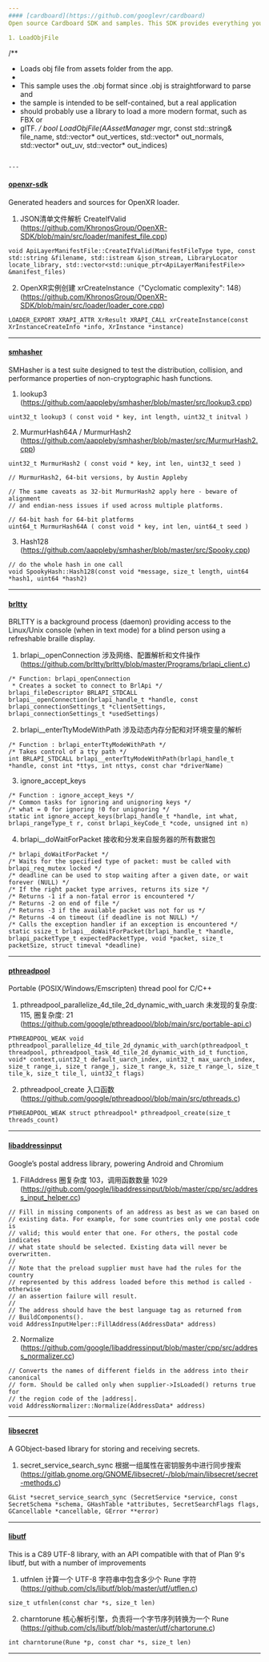 ```yaml
---
#### [cardboard](https://github.com/googlevr/cardboard)
Open source Cardboard SDK and samples. This SDK provides everything you need to create your own Virtual Reality (VR) experiences for Google Cardboard.

1. LoadObjFile
```
/**
 * Loads obj file from assets folder from the app.
 *
 * This sample uses the .obj format since .obj is straightforward to parse and
 * the sample is intended to be self-contained, but a real application
 * should probably use a library to load a more modern format, such as FBX or
 * glTF.
 */
bool LoadObjFile(AAssetManager* mgr, const std::string& file_name, std::vector<GLfloat>* out_vertices, std::vector<GLfloat>* out_normals, std::vector<GLfloat>* out_uv, std::vector<GLushort>* out_indices)
```

---
```


#### [openxr-sdk](https://github.com/khronosgroup/openxr-sdk)
Generated headers and sources for OpenXR loader.

1. JSON清单文件解析 CreateIfValid (https://github.com/KhronosGroup/OpenXR-SDK/blob/main/src/loader/manifest_file.cpp)

```
void ApiLayerManifestFile::CreateIfValid(ManifestFileType type, const std::string &filename, std::istream &json_stream, LibraryLocator locate_library, std::vector<std::unique_ptr<ApiLayerManifestFile>> &manifest_files)
```

2. OpenXR实例创建 xrCreateInstance（"Cyclomatic complexity": 148）(https://github.com/KhronosGroup/OpenXR-SDK/blob/main/src/loader/loader_core.cpp)

```
LOADER_EXPORT XRAPI_ATTR XrResult XRAPI_CALL xrCreateInstance(const XrInstanceCreateInfo *info, XrInstance *instance)
```

---

#### [smhasher](https://github.com/aappleby/smhasher)
SMHasher is a test suite designed to test the distribution, collision, and performance properties of non-cryptographic hash functions.

1. lookup3 (https://github.com/aappleby/smhasher/blob/master/src/lookup3.cpp)
```
uint32_t lookup3 ( const void * key, int length, uint32_t initval )
```

2. MurmurHash64A / MurmurHash2 (https://github.com/aappleby/smhasher/blob/master/src/MurmurHash2.cpp)
```
uint32_t MurmurHash2 ( const void * key, int len, uint32_t seed )
```
```
// MurmurHash2, 64-bit versions, by Austin Appleby

// The same caveats as 32-bit MurmurHash2 apply here - beware of alignment 
// and endian-ness issues if used across multiple platforms.

// 64-bit hash for 64-bit platforms
uint64_t MurmurHash64A ( const void * key, int len, uint64_t seed )
```

3. Hash128 (https://github.com/aappleby/smhasher/blob/master/src/Spooky.cpp)
```
// do the whole hash in one call
void SpookyHash::Hash128(const void *message, size_t length, uint64 *hash1, uint64 *hash2)
```

---

#### [brltty](https://github.com/brltty/brltty)
BRLTTY is a background process (daemon) providing access to the Linux/Unix console (when in text mode) for a blind person using a refreshable braille display.

1. brlapi__openConnection 涉及网络、配置解析和文件操作 (https://github.com/brltty/brltty/blob/master/Programs/brlapi_client.c) 
```
/* Function: brlapi_openConnection
 * Creates a socket to connect to BrlApi */
brlapi_fileDescriptor BRLAPI_STDCALL brlapi__openConnection(brlapi_handle_t *handle, const brlapi_connectionSettings_t *clientSettings, brlapi_connectionSettings_t *usedSettings)
```

2. brlapi__enterTtyModeWithPath 涉及动态内存分配和对环境变量的解析
```
/* Function : brlapi_enterTtyModeWithPath */
/* Takes control of a tty path */
int BRLAPI_STDCALL brlapi__enterTtyModeWithPath(brlapi_handle_t *handle, const int *ttys, int nttys, const char *driverName)
```

3. ignore_accept_keys 
```
/* Function : ignore_accept_keys */
/* Common tasks for ignoring and unignoring keys */
/* what = 0 for ignoring !0 for unignoring */
static int ignore_accept_keys(brlapi_handle_t *handle, int what, brlapi_rangeType_t r, const brlapi_keyCode_t *code, unsigned int n)
```

4. brlapi__doWaitForPacket 接收和分发来自服务器的所有数据包
```
/* brlapi_doWaitForPacket */
/* Waits for the specified type of packet: must be called with brlapi_req_mutex locked */
/* deadline can be used to stop waiting after a given date, or wait forever (NULL) */
/* If the right packet type arrives, returns its size */
/* Returns -1 if a non-fatal error is encountered */
/* Returns -2 on end of file */
/* Returns -3 if the available packet was not for us */
/* Returns -4 on timeout (if deadline is not NULL) */
/* Calls the exception handler if an exception is encountered */
static ssize_t brlapi__doWaitForPacket(brlapi_handle_t *handle, brlapi_packetType_t expectedPacketType, void *packet, size_t packetSize, struct timeval *deadline)
```

---

#### [pthreadpool](https://github.com/google/pthreadpool)
Portable (POSIX/Windows/Emscripten) thread pool for C/C++

1. pthreadpool_parallelize_4d_tile_2d_dynamic_with_uarch 未发现的复杂度: 115, 圈复杂度: 21 (https://github.com/google/pthreadpool/blob/main/src/portable-api.c)
```
PTHREADPOOL_WEAK void pthreadpool_parallelize_4d_tile_2d_dynamic_with_uarch(pthreadpool_t threadpool, pthreadpool_task_4d_tile_2d_dynamic_with_id_t function, void* context,uint32_t default_uarch_index, uint32_t max_uarch_index, size_t range_i, size_t range_j, size_t range_k, size_t range_l, size_t tile_k, size_t tile_l, uint32_t flags)
```

2. pthreadpool_create 入口函数 (https://github.com/google/pthreadpool/blob/main/src/pthreads.c)
```
PTHREADPOOL_WEAK struct pthreadpool* pthreadpool_create(size_t threads_count)
```

---

#### [libaddressinput](https://github.com/google/libaddressinput)
Google’s postal address library, powering Android and Chromium

1. FillAddress 圈复杂度 103，调用函数数量 1029 (https://github.com/google/libaddressinput/blob/master/cpp/src/address_input_helper.cc)
```
// Fill in missing components of an address as best as we can based on
// existing data. For example, for some countries only one postal code is
// valid; this would enter that one. For others, the postal code indicates
// what state should be selected. Existing data will never be overwritten.
//
// Note that the preload supplier must have had the rules for the country
// represented by this address loaded before this method is called - otherwise
// an assertion failure will result.
//
// The address should have the best language tag as returned from
// BuildComponents().
void AddressInputHelper::FillAddress(AddressData* address)
```

2. Normalize (https://github.com/google/libaddressinput/blob/master/cpp/src/address_normalizer.cc)
```
// Converts the names of different fields in the address into their canonical
// form. Should be called only when supplier->IsLoaded() returns true for
// the region code of the |address|.
void AddressNormalizer::Normalize(AddressData* address)
```

---

#### [libsecret](https://gitlab.gnome.org/GNOME/libsecret.git)
A GObject-based library for storing and receiving secrets.

1. secret_service_search_sync 根据一组属性在密钥服务中进行同步搜索 (https://gitlab.gnome.org/GNOME/libsecret/-/blob/main/libsecret/secret-methods.c)
```
GList *secret_service_search_sync (SecretService *service, const SecretSchema *schema, GHashTable *attributes, SecretSearchFlags flags, GCancellable *cancellable, GError **error)
```
---

#### [libutf](https://github.com/cls/libutf)
This is a C89 UTF-8 library, with an API compatible with that of Plan 9's libutf, but with a number of improvements

1. utfnlen 计算一个 UTF-8 字符串中包含多少个 Rune 字符 (https://github.com/cls/libutf/blob/master/utf/utflen.c)
```
size_t utfnlen(const char *s, size_t len)
```

2. charntorune 核心解析引擎，负责将一个字节序列转换为一个 Rune (https://github.com/cls/libutf/blob/master/utf/chartorune.c)
```
int charntorune(Rune *p, const char *s, size_t len)
```

---
